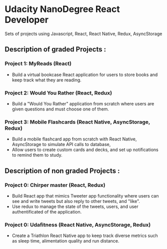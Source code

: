 # Udacity NanoDegree React Developer

Sets of projects using Javascript, React, React Native, Redux, AsyncStorage 

## Description of graded Projects  :

### Project 1: MyReads (React)

- Build a virtual bookcase React application for users to store books and keep track what they are reading. 

### Project 2: Would You Rather (React, Redux)

- Build a "Would You Rather" application from scratch where users are given questions and must choose one of them.

### Project 3: Mobile Flashcards (React Native, AsyncStorage, Redux)

- Build a mobile flashcard app from scratch with React Native, AsyncStorage to simulate API calls to database,
- Allow users to create custom cards and decks, and set up notifications to remind them to study. 

## Description of non graded Projects :

### Project 0: Chirper master (React, Redux)

- Build React app that mimics Tweeter app functionality where users can see and write tweets but also reply to other tweets, and "like". 
- Use redux to manage the state of the tweets, users, and user authentificated of the application.

### Project 0: Udafitness (React Native, AsyncStorage, Redux)

- Create a Triathlon React Native app to keep track diverse metrics such as sleep time, alimentation quality and run distance. 


